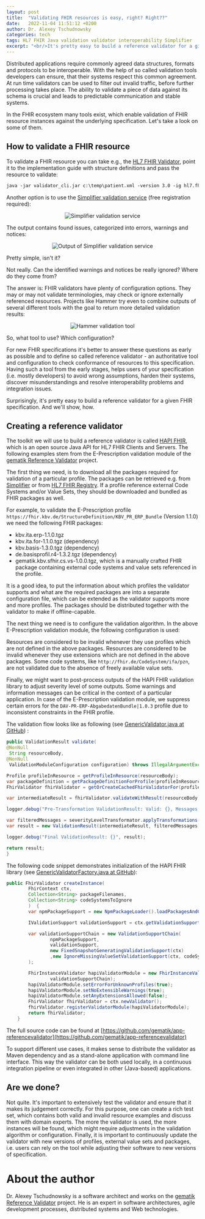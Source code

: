 ```yaml
---
layout: post
title:  "Validating FHIR resources is easy, right? Right??"
date:   2022-11-04 11:51:12 +0200
author: Dr. Alexey Tschudnowsky
categories: tech
tags: HL7 FHIR Java validation validator interoperability Simplifier
excerpt: "<br/>It's pretty easy to build a reference validator for a given FHIR specification. And we'll show, how<br/><br/>"
---
```

Distributed applications require commonly agreed data structures, formats and protocols to be interoperable. With the help of so called validation tools developers can ensure, that their systems respect this common agreement. At run time validators can be used to filter out invalid traffic, before further processing takes place. The ability to validate a piece of data against its schema is crucial and leads to predictable communication and stable systems.

In the FHIR ecosystem many tools exist, which enable validation of FHIR resource instances against the underlying specification. Let's take a look on some of them.

## How to validate a FHIR resource

To validate a FHIR resource you can take e.g., the [HL7 FHIR Validator](https://confluence.hl7.org/display/FHIR/Using+the+FHIR+Validator), point it to the implementation guide with structure definitions and pass the resource to validate:

```txt
java -jar validator_cli.jar c:\temp\patient.xml -version 3.0 -ig hl7.fhir.us.core#1.0.1
```

Another option is to use the [Simplifier validation service](https://simplifier.net/validate) (free registration required):

<p align="center">
<img src="{{ site.baseurl }}/assets/img/221104-validating-fhir/simplifier-1.png" alt="Simplifier validation service"/>
</p>

The output contains found issues, categorized into errors, warnings and notices:

<p align="center">
<img src="{{ site.baseurl }}/assets/img/221104-validating-fhir/simplifier-2.png" alt="Output of Simplifier validation service"/>
</p>

Pretty simple, isn't it?

Not really. Can the identified warnings and notices be really ignored? Where do they come from?

The answer is: FHIR validators have plenty of configuration options. They may or may not validate terminologies, may check or ignore externally referenced resources. Projects like Hammer try even to combine outputs of several different tools with the goal to return more detailed validation results:

<p align="center">
<img src="{{ site.baseurl }}/assets/img/221104-validating-fhir/hammer.png" alt="Hammer validation tool"/>
</p>

So, what tool to use? Which configuration?

For new FHIR specifications it's better to answer these questions as early as possible and to define so called reference validator - an authoritative tool and configuration to check conformance of resources to this specification. Having such a tool from the early stages, helps users of your specification (i.e. mostly developers) to avoid wrong assumptions, harden their systems, discover misunderstandings and resolve interoperability problems and integration issues. 

Surprisingly, it's pretty easy to build a reference validator for a given FHIR specification. And we'll show, how. 

## Creating a reference validator

The toolkit we will use to build a reference validator is called [HAPI FHIR](https://github.com/hapifhir/hapi-fhir), which is an open source Java API for HL7 FHIR Clients and Servers. The following examples stem from the E-Prescription validation module of the [gematik Reference Validator](https://github.com/gematik/app-referencevalidator) project.

The first thing we need, is to download all the packages required for validation of a particular profile. The packages can be retrieved e.g. from [Simplifier](https://simplifier.net/packages/) or from [HL7 FHIR Registry](https://registry.fhir.org/). If a profile reference external Code Systems and/or Value Sets, they should be downloaded and bundled as FHIR packages as well.

For example, to validate the E-Prescription profile `https://fhir.kbv.de/StructureDefinition/KBV_PR_ERP_Bundle` (Version 1.1.0) we need the following FHIR packages:

- kbv.ita.erp-1.1.0.tgz
- kbv.ita.for-1.1.0.tgz (dependency)
- kbv.basis-1.3.0.tgz (dependency)
- de.basisprofil.r4-1.3.2.tgz (dependency)
- gematik.kbv.sfhir.cs.vs-1.0.0.tgz, which is a manually crafted FHIR package containing external code systems and value sets referenced in the profile.

It is a good idea, to put the information about which profiles the validator supports and what are the required packages are into a separate configuration file, which can be extended as the validator supports more and more profiles. The packages should be distributed together with the validator to make if offline-capable. 

The next thing we need is to configure the validation algorithm. In the above E-Prescription validation module, the following configuration is used:

Resources are considered to be invalid whenever they use profiles which are not defined in the above packages.
Resources are considered to be invalid whenever they use extensions which are not defined in the above packages.
Some code systems, like `http://fhir.de/CodeSystem/ifa/pzn`, are not validated due to the absence of freely available value sets.

Finally, we might want to post-process outputs of the HAPI FHIR validation library to adjust severity level of some outputs. Some warnings and information messages can be critical in the context of a particular application. In case of the E-Prescription validation module, we suppress certain errors for the `DAV-PR-ERP-AbgabedatenBundle|1.0.3` profile due to inconsistent constraints in the FHIR profile. 

The validation flow looks like as following (see [GenericValidator.java at GitHub](https://github.com/gematik/app-referencevalidator/blob/ab3cb6b35a1f76276fb8038e5eea439024c414a4/commons/src/main/java/de/gematik/refv/commons/validation/GenericValidator.java)) :

```java
public ValidationResult validate(
@NonNull
 String resourceBody,
@NonNull
 ValidationModuleConfiguration configuration) throws IllegalArgumentException {

Profile profileInResource = getProfileInResource(resourceBody);
var packageDefinition = getPackageDefinitionForProfile(profileInResource, configuration);
FhirValidator fhirValidator = getOrCreateCachedFhirValidatorFor(profileInResource, configuration, packageDefinition);

var intermediateResult = fhirValidator.validateWithResult(resourceBody);

logger.debug("Pre-Transformation ValidationResult: Valid: {}, Messages: {}", intermediateResult.isSuccessful(), intermediateResult.getMessages());

var filteredMessages = severityLevelTransformator.applyTransformations(intermediateResult.getMessages(), packageDefinition.getValidationMessageTransformations());
var result = new ValidationResult(intermediateResult, filteredMessages);

logger.debug("Final ValidationResult: {}", result);

return result;
}
```


The following code snippet demonstrates initialization of the HAPI FHIR library (see [GenericValidatorFactory.java at GitHub](https://github.com/gematik/app-referencevalidator/blob/ab3cb6b35a1f76276fb8038e5eea439024c414a4/commons/src/main/java/de/gematik/refv/commons/validation/GenericValidatorFactory.java)):

```java
public FhirValidator createInstance(
        FhirContext ctx,
        Collection<String> packageFilenames,
        Collection<String> codeSystemsToIgnore
        )  {
        var npmPackageSupport = new NpmPackageLoader().loadPackagesAndCreatePrePopulatedValidationSupport(ctx, packageFilenames);

        IValidationSupport validationSupport = ctx.getValidationSupport();

        var validationSupportChain = new ValidationSupportChain(
                npmPackageSupport,
                validationSupport,
                new FixedSnapshotGeneratingValidationSupport(ctx)
                ,new IgnoreMissingValueSetValidationSupport(ctx, codeSystemsToIgnore)
        );

        FhirInstanceValidator hapiValidatorModule = new FhirInstanceValidator(
                validationSupportChain);
        hapiValidatorModule.setErrorForUnknownProfiles(true);
        hapiValidatorModule.setNoExtensibleWarnings(true);
        hapiValidatorModule.setAnyExtensionsAllowed(false);
        FhirValidator fhirValidator = ctx.newValidator();
        fhirValidator.registerValidatorModule(hapiValidatorModule);
        return fhirValidator;
    }
```

The full source code can be found at [https://github.com/gematik/app-referencevalidator](https://github.com/gematik/app-referencevalidator)

To support different use cases, it makes sense to distribute the validator as Maven dependency and as a stand-alone application with command line interface. This way the validator can be both used locally, in a continuous integration pipeline or even integrated in other (Java-based) applications.

## Are we done?

Not quite. It's important to extensively test the validator and ensure that it makes its judgement correctly. For this purpose, one can create a rich test set, which contains both valid and invalid resource examples and discuss them with domain experts. The more the validator is used, the more instances will be found, which might require adjustments in the validation algorithm or configuration. Finally, it is important to continuously update the validator with new versions of profiles, external value sets and packages, i.e. users can rely on the tool while adjusting their software to new versions of specification.  

# About the author

Dr. Alexey Tschudnowsky is a software architect and works on the [gematik Reference Validator](https://github.com/gematik/app-referencevalidator) project. He is an expert in software architectures, agile development processes, distributed systems and Web technologies.